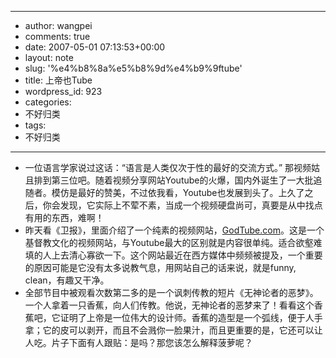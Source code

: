 - --
- author: wangpei
- comments: true
- date: 2007-05-01 07:13:53+00:00
- layout: note
- slug: '%e4%b8%8a%e5%b8%9d%e4%b9%9ftube'
- title: 上帝也Tube
- wordpress_id: 923
- categories:
- 不好归类
- tags:
- 不好归类
- --
- 一位语言学家说过这话：“语言是人类仅次于性的最好的交流方式。” 那视频姑且排到第三位吧。随着视频分享网站Youtube的火爆，国内外诞生了一大批追随者。模仿是最好的赞美，不过依我看，Youtube也发展到头了。上久了之后，你会发现，它实际上不荤不素，当成一个视频硬盘尚可，真要是从中找点有用的东西，难啊！
- 昨天看《卫报》，里面介绍了一个纯素的视频网站，[GodTube.com](http://www.godtube.com/index.php)。这是一个基督教文化的视频网站，与Youtube最大的区别就是内容很单纯。适合欲壑难填的人上去清心寡欲一下。这个网站最近在西方媒体中频频被提及，一个重要的原因可能是它没有太多说教气息，用网站自己的话来说，就是funny, clean，有趣又干净。
- 全部节目中被观看次数第二多的是一个讽刺传教的短片《无神论者的恶梦》。一个人拿着一只香蕉，向人们传教。他说，无神论者的恶梦来了！看看这个香蕉吧，它证明了上帝是一位伟大的设计师。香蕉的造型是一个弧线，便于人手拿；它的皮可以剥开，而且不会溅你一脸果汁，而且更重要的是，它还可以让人吃。片子下面有人跟贴：是吗？那您该怎么解释菠萝呢？
